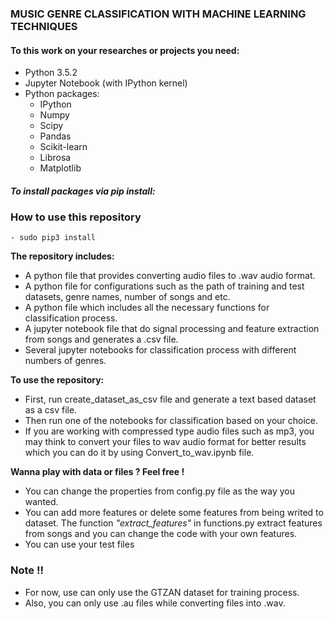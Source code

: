 ### MUSIC GENRE CLASSIFICATION WITH MACHINE LEARNING TECHNIQUES	

#### To this work on your researches or projects you need:
* Python 3.5.2
* Jupyter Notebook (with IPython kernel)
* Python packages:
	- IPython
	- Numpy
	- Scipy
	- Pandas
	- Scikit-learn
	- Librosa
	- Matplotlib
##### To install packages via pip install:
### How to use this repository 
	- sudo pip3 install
**The repository includes:**
* A python file that provides converting audio files to .wav audio format.
* A python file for configurations such as the path of training and test datasets, genre names, number of songs and etc.
* A python file which includes all the necessary functions for classification process.
* A jupyter notebook file that do signal processing and feature extraction from songs and generates a .csv file.
* Several jupyter notebooks for classification process with different numbers of genres.

**To use the repository:**
* First, run create_dataset_as_csv file and generate a text based dataset as a csv file.
* Then run one of the notebooks for classification based on your choice.
* If you are working with compressed type audio files such as mp3, you may think to convert your files to wav audio format for
 better results which you can do it by using Convert_to_wav.ipynb file.

**Wanna play with data or files ? Feel free !**
* You can change the properties from config.py file as the way you wanted.
* You can add more features or delete some features from being writed to dataset. The function _"extract_features"_ in functions.py
 extract features from songs and you can change the code with your own features.
* You can use your test files

### Note !!

* For now, use can only use the GTZAN dataset for training process.
* Also, you can only use .au files while converting files into .wav.




